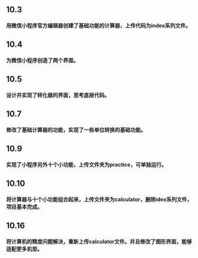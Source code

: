 ## 10.3 
#### 用微信小程序官方编辑器创建了基础功能的计算器，上传代码为index系列文件。
## 10.4
#### 为微信小程序创造了两个界面。
## 10.5
#### 设计并实现了转化器的界面，思考底层代码。
## 10.7
#### 修改了基础计算器的功能，实现了一些单位转换的基础功能。
## 10.9
#### 实现了小程序另外十个小功能，上传文件夹为practice，可单独运行。
## 10.10
#### 将计算器与十个小功能组合起来，上传文件夹为calculator，删除idex系列文件，项目基本完成。
## 10.16
#### 将计算机的精度问题解决，重新上传calculator文件。并且修改了图形界面，能够适配更多机型。
